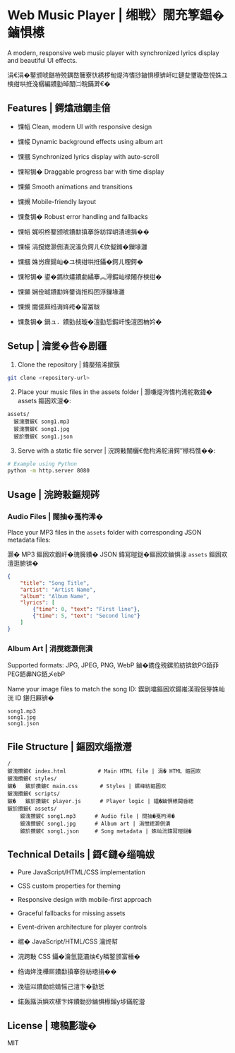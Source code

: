 # Web Music Player | 缃戦〉闊充箰鎾�鏀惧櫒

A modern, responsive web music player with synchronized lyrics display and beautiful UI effects.

涓€涓�鐜颁唬鍖栫殑鍝嶅簲寮忕綉椤甸煶涔愭挱鏀惧櫒锛屽叿鏈夋瓕璇嶅悓姝ユ樉绀哄拰浼樼編鐨勭晫闈㈡晥鏋溿€�

## Features | 鍔熻兘鐗圭偣

- 馃幍 Clean, modern UI with responsive design
- 馃帹 Dynamic background effects using album art
- 馃摑 Synchronized lyrics display with auto-scroll
- 馃帤锔� Draggable progress bar with time display
- 馃攧 Smooth animations and transitions
- 馃摫 Mobile-friendly layout
- 馃洜锔� Robust error handling and fallbacks

- 馃幍 娓呮柊鐜颁唬鐨勫搷搴斿紡鐣岄潰璁捐��
- 馃帹 涓撹緫灏侀潰浣滀负鍔ㄦ€佽儗鏅�鏁堟灉
- 馃摑 姝岃瘝鍚屾�ユ樉绀哄拰鑷�鍔ㄦ粴鍔�
- 馃帤锔� 鍙�鎷栨嫿鐨勮繘搴︽潯鍜屾椂闂存樉绀�
- 馃攧 娴佺晠鐨勫姩鐢诲拰杩囨浮鏁堟灉
- 馃摫 閫傞厤绉诲姩绔�甯冨眬
- 馃洜锔� 鍋ュ．鐨勯敊璇�澶勭悊鍜屽悗澶囨柟妗�

## Setup | 瀹夎�呰�剧疆

1. Clone the repository | 鍏嬮殕浠撳簱
```bash
git clone <repository-url>
```

2. Place your music files in the assets folder | 灏嗛煶涔愭枃浠舵斁鍏� assets 鏂囦欢澶�:
```
assets/
  鈹溾攢鈹€ song1.mp3
  鈹溾攢鈹€ song1.jpg
  鈹斺攢鈹€ song1.json
```

3. Serve with a static file server | 浣跨敤闈欐€佹枃浠舵湇鍔″櫒杩愯��:
```bash
# Example using Python
python -m http.server 8080
```

## Usage | 浣跨敤鏂规硶

### Audio Files | 闊抽�戞枃浠�
Place your MP3 files in the `assets` folder with corresponding JSON metadata files:

灏� MP3 鏂囦欢鍜屽�瑰簲鐨� JSON 鍏冩暟鎹�鏂囦欢鏀惧湪 `assets` 鏂囦欢澶逛腑锛�

```json
{
    "title": "Song Title",
    "artist": "Artist Name",
    "album": "Album Name",
    "lyrics": [
        {"time": 0, "text": "First line"},
        {"time": 5, "text": "Second line"}
    ]
}
```

### Album Art | 涓撹緫灏侀潰
Supported formats: JPG, JPEG, PNG, WebP
鏀�鎸佺殑鏍煎紡锛欽PG銆丣PEG銆丳NG銆乄ebP

Name your image files to match the song ID:
鍥剧墖鏂囦欢鍚嶉渶瑕佷笌姝屾洸 ID 鍖归厤锛�
```
song1.mp3
song1.jpg
song1.json
```

## File Structure | 鏂囦欢缁撴瀯

```
/
鈹溾攢鈹€ index.html          # Main HTML file | 涓� HTML 鏂囦欢
鈹溾攢鈹€ styles/
鈹�   鈹斺攢鈹€ main.css       # Styles | 鏍峰紡鏂囦欢
鈹溾攢鈹€ scripts/
鈹�   鈹斺攢鈹€ player.js      # Player logic | 鎾�鏀惧櫒閫昏緫
鈹斺攢鈹€ assets/
    鈹溾攢鈹€ song1.mp3      # Audio file | 闊抽�戞枃浠�
    鈹溾攢鈹€ song1.jpg      # Album art | 涓撹緫灏侀潰
    鈹斺攢鈹€ song1.json     # Song metadata | 姝屾洸鍏冩暟鎹�
```

## Technical Details | 鎶€鏈�缁嗚妭

- Pure JavaScript/HTML/CSS implementation
- CSS custom properties for theming
- Responsive design with mobile-first approach
- Graceful fallbacks for missing assets
- Event-driven architecture for player controls

- 绾� JavaScript/HTML/CSS 瀹炵幇
- 浣跨敤 CSS 鑷�瀹氫箟灞炴€у疄鐜颁富棰�
- 绉诲姩浼樺厛鐨勫搷搴斿紡璁捐��
- 浼橀泤鐨勮祫婧愮己澶卞�勭悊
- 鍩轰簬浜嬩欢椹卞姩鐨勬挱鏀惧櫒鎺у埗鏋舵瀯

## License | 璁稿彲璇�

MIT


